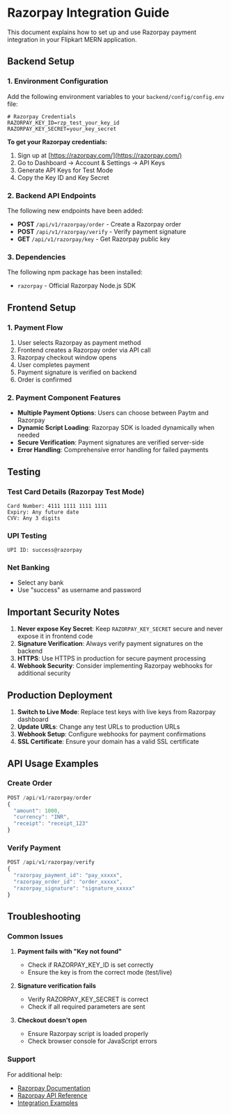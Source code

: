 # Razorpay Integration Guide

This document explains how to set up and use Razorpay payment integration in your Flipkart MERN application.

## Backend Setup

### 1. Environment Configuration

Add the following environment variables to your `backend/config/config.env` file:

```env
# Razorpay Credentials
RAZORPAY_KEY_ID=rzp_test_your_key_id
RAZORPAY_KEY_SECRET=your_key_secret
```

**To get your Razorpay credentials:**
1. Sign up at [https://razorpay.com/](https://razorpay.com/)
2. Go to Dashboard → Account & Settings → API Keys
3. Generate API Keys for Test Mode
4. Copy the Key ID and Key Secret

### 2. Backend API Endpoints

The following new endpoints have been added:

- **POST** `/api/v1/razorpay/order` - Create a Razorpay order
- **POST** `/api/v1/razorpay/verify` - Verify payment signature
- **GET** `/api/v1/razorpay/key` - Get Razorpay public key

### 3. Dependencies

The following npm package has been installed:
- `razorpay` - Official Razorpay Node.js SDK

## Frontend Setup

### 1. Payment Flow

1. User selects Razorpay as payment method
2. Frontend creates a Razorpay order via API call
3. Razorpay checkout window opens
4. User completes payment
5. Payment signature is verified on backend
6. Order is confirmed

### 2. Payment Component Features

- **Multiple Payment Options**: Users can choose between Paytm and Razorpay
- **Dynamic Script Loading**: Razorpay SDK is loaded dynamically when needed
- **Secure Verification**: Payment signatures are verified server-side
- **Error Handling**: Comprehensive error handling for failed payments

## Testing

### Test Card Details (Razorpay Test Mode)

```
Card Number: 4111 1111 1111 1111
Expiry: Any future date
CVV: Any 3 digits
```

### UPI Testing
```
UPI ID: success@razorpay
```

### Net Banking
- Select any bank
- Use "success" as username and password

## Important Security Notes

1. **Never expose Key Secret**: Keep `RAZORPAY_KEY_SECRET` secure and never expose it in frontend code
2. **Signature Verification**: Always verify payment signatures on the backend
3. **HTTPS**: Use HTTPS in production for secure payment processing
4. **Webhook Security**: Consider implementing Razorpay webhooks for additional security

## Production Deployment

1. **Switch to Live Mode**: Replace test keys with live keys from Razorpay dashboard
2. **Update URLs**: Change any test URLs to production URLs
3. **Webhook Setup**: Configure webhooks for payment confirmations
4. **SSL Certificate**: Ensure your domain has a valid SSL certificate

## API Usage Examples

### Create Order
```javascript
POST /api/v1/razorpay/order
{
  "amount": 1000,
  "currency": "INR",
  "receipt": "receipt_123"
}
```

### Verify Payment
```javascript
POST /api/v1/razorpay/verify
{
  "razorpay_payment_id": "pay_xxxxx",
  "razorpay_order_id": "order_xxxxx",
  "razorpay_signature": "signature_xxxxx"
}
```

## Troubleshooting

### Common Issues

1. **Payment fails with "Key not found"**
   - Check if RAZORPAY_KEY_ID is set correctly
   - Ensure the key is from the correct mode (test/live)

2. **Signature verification fails**
   - Verify RAZORPAY_KEY_SECRET is correct
   - Check if all required parameters are sent

3. **Checkout doesn't open**
   - Ensure Razorpay script is loaded properly
   - Check browser console for JavaScript errors

### Support

For additional help:
- [Razorpay Documentation](https://razorpay.com/docs/)
- [Razorpay API Reference](https://razorpay.com/docs/api/)
- [Integration Examples](https://github.com/razorpay/razorpay-node)
